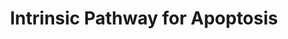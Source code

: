 ---
annotations:
- id: PW:0000009
  parent: regulatory pathway
  type: Pathway Ontology
  value: apoptotic cell death pathway
authors:
- MaintBot
- MartijnVanIersel
- ReactomeTeam
- Anwesha
description: 'The intrinsic (Bcl-2 inhibitable or mitochondrial) pathway of apoptosis
  functions in response to various types of intracellular stress including growth
  factor withdrawal, DNA damage, unfolding stresses in the endoplasmic reticulum and
  death receptor stimulation. Following the reception of stress signals, proapoptotic
  BCL-2 family proteins are activated and subsequently interact with and inactivate
  antiapoptotic BCL-2 proteins. This interaction leads to the destabilization of the
  mitochondrial membrane and release of apoptotic factors.  These factors induce the
  caspase proteolytic cascade, chromatin condensation, and DNA fragmentation, ultimately
  leading to cell death. The key players in the Intrinsic pathway are the Bcl-2 family
  of proteins that are critical death regulators residing immediately upstream of
  mitochondria. The Bcl-2 family consists of both anti- and proapoptotic members that
  possess conserved alpha-helices with sequence conservation clustered in BCL-2 Homology
  (BH) domains. Proapoptotic members are organized as follows: <p> 1. "Multidomain"
  BAX family proteins such as BAX, BAK etc. that display sequence conservation in
  their BH1-3 regions. These proteins act downstream in mitochondrial disruption.
  <p> 2. "BH3-only" proteins such as BID,BAD, NOXA, PUMA,BIM, and BMF have only the
  short BH3 motif. These act upstream in the pathway, detecting developmental death
  cues or intracellular damage. Anti-apoptotic members like Bcl-2, Bcl-XL and their
  relatives exhibit homology in all segments BH1-4. One of the critical functions
  of BCL-2/BCL-XL proteins is to maintain the integrity of the mitochondrial outer
  membrane.  View original pathway at [http://www.reactome.org/PathwayBrowser/#DIAGRAM=109606
  Reactome].'
last-edited: 2021-01-25
organisms:
- Homo sapiens
redirect_from:
- /index.php/Pathway:WP1841
- /instance/WP1841
revision: null
schema-jsonld:
- '@context': https://schema.org/
  '@id': https://wikipathways.github.io/pathways/WP1841.html
  '@type': Dataset
  creator:
    '@type': Organization
    name: WikiPathways
  description: 'The intrinsic (Bcl-2 inhibitable or mitochondrial) pathway of apoptosis
    functions in response to various types of intracellular stress including growth
    factor withdrawal, DNA damage, unfolding stresses in the endoplasmic reticulum
    and death receptor stimulation. Following the reception of stress signals, proapoptotic
    BCL-2 family proteins are activated and subsequently interact with and inactivate
    antiapoptotic BCL-2 proteins. This interaction leads to the destabilization of
    the mitochondrial membrane and release of apoptotic factors.  These factors induce
    the caspase proteolytic cascade, chromatin condensation, and DNA fragmentation,
    ultimately leading to cell death. The key players in the Intrinsic pathway are
    the Bcl-2 family of proteins that are critical death regulators residing immediately
    upstream of mitochondria. The Bcl-2 family consists of both anti- and proapoptotic
    members that possess conserved alpha-helices with sequence conservation clustered
    in BCL-2 Homology (BH) domains. Proapoptotic members are organized as follows:
    <p> 1. "Multidomain" BAX family proteins such as BAX, BAK etc. that display sequence
    conservation in their BH1-3 regions. These proteins act downstream in mitochondrial
    disruption. <p> 2. "BH3-only" proteins such as BID,BAD, NOXA, PUMA,BIM, and BMF
    have only the short BH3 motif. These act upstream in the pathway, detecting developmental
    death cues or intracellular damage. Anti-apoptotic members like Bcl-2, Bcl-XL
    and their relatives exhibit homology in all segments BH1-4. One of the critical
    functions of BCL-2/BCL-XL proteins is to maintain the integrity of the mitochondrial
    outer membrane.  View original pathway at [http://www.reactome.org/PathwayBrowser/#DIAGRAM=109606
    Reactome].'
  keywords:
  - (p-S15,S20-TP53,TP63,TP73):(PPP1R13B,TP53BP2)
  - (p-S15,S20-TP53,TP63,TP73):(PPP1R13B,TP53BP2):BBC3 Gene
  - 14-3-3
  - 14-3-3 dimer
  - ADP
  - 'ADP '
  - 'APAF1 '
  - APAF1:ADP
  - APAF1:ATP:CYCS
  - APAF1:AVEN
  - APAF1:CYCS:ATP:APIP
  - APAF1:CYCS:ATP:CASP9(1-416)dimer
  - APAF1:CYCS:CASP9:XIAP:DIABLO
  - APIP
  - 'APIP '
  - ATP
  - 'ATP '
  - AVEN
  - 'AVEN '
  - Activated BAX
  - Activated BAX,BAK
  - Active oligomeric
  - Apoptosome
  - BAD
  - 'BAD '
  - BAD:BCL-2
  - BAK
  - BAK1
  - 'BAK1 '
  - BAK1 activated
  - 'BAK1 activated '
  - BAX
  - 'BAX '
  - BAX activated
  - BBC3
  - 'BBC3 '
  - BBC3 gene
  - 'BBC3 gene '
  - BCL2
  - 'BCL2 '
  - 'BCL2 gene '
  - BCL2 gene, BCL2L1
  - BCL2L1
  - 'BCL2L1 '
  - 'BCL2L1 gene '
  - 'BCL2L11 '
  - BH-3 only proteins
  - BH3-only proteins
  - BID(1-195)
  - BID(62-195)
  - 'BID(62-195) '
  - BIM sequestered to
  - 'BMF '
  - BMF sequestered to
  - Bcl-2 interacting
  - Bcl-2/Bcl-X(L)
  - Bcl-XL interacting
  - Bcl-XL:BH3-only
  - Bcl2:BH3-only
  - 'C1QBP '
  - C1QBP homotrimer
  - CARD8
  - 'CARD8 '
  - 'CASP3(1-277) '
  - CASP3(1-277) dimer
  - 'CASP3(176-277) '
  - 'CASP3(29-175) '
  - 'CASP7(2-303) '
  - CASP7(2-303) dimer
  - 'CASP7(207-303) '
  - 'CASP7(24-198) '
  - 'CASP8(217-374) '
  - 'CASP8(385-479) '
  - CASP9(1-416)
  - 'CASP9(1-416) '
  - 'CASP9(331-416) '
  - 'CASP9(?-315) '
  - CASP9:CARD
  - CYCS
  - 'CYCS '
  - Calcineurin B
  - Caspase-3
  - Caspase-7
  - DIABLO
  - 'DIABLO '
  - DIABLO dimer
  - DIABLO dimer:XIAP
  - DIABLO:XIAP:Caspase-3
  - DIABLO:XIAP:Caspase-7
  - 'DYNLL1 '
  - 'DYNLL2 '
  - Dynein (DLC1) on
  - Dynein (DLC2) on
  - 'E2F1 '
  - E2F1:TFDP1,TFDP2
  - E2F1:TFDP1:BBC3 Gene
  - E2F1:TFDP1:PMAIP1
  - GZMB
  - Gene
  - H2O
  - MAPK8
  - MYS-BID(62-195)
  - 'MYS-BID(62-195) '
  - NMT 1
  - PIP3 activates AKT
  - PMAIP1
  - 'PMAIP1 '
  - PMAIP1 Gene
  - 'PMAIP1 Gene '
  - 'PPP1R13B '
  - 'PPP3CC '
  - 'PPP3R1 '
  - Pi
  - SEPT4
  - 'SEPT4 '
  - SEPT4 dimer
  - SEPT4 dimer:XIAP
  - 'SFN '
  - 'TFDP1 '
  - 'TFDP2 '
  - 'TP53BP2 '
  - 'TP63 '
  - 'TP73 '
  - Tetramer
  - Tetramer:PMAIP1
  - UACA
  - 'UACA '
  - UACA:apoptosome
  - XIAP
  - 'XIAP '
  - XIAP:Caspase-3
  - XIAP:Caspase-7
  - XIAP:apoptosome
  - 'YWHAB '
  - 'YWHAE '
  - 'YWHAG '
  - 'YWHAH '
  - 'YWHAQ '
  - 'YWHAZ '
  - active caspase-8
  - complex
  - dynein (DLC1)
  - dynein (DLC2)
  - gene
  - heptamer:CASP9
  - heptamer:p-T125-CASP9
  - inactive BAK
  - inactive BAX
  - microtubules
  - 'microtubules '
  - oligomers
  - p-BCL2L11
  - 'p-BCL2L11 '
  - p-BMF
  - 'p-BMF '
  - p-BMF(1-89)
  - p-S15,S20-TP53
  - 'p-S15,S20-TP53 '
  - p-S99-BAD
  - 'p-S99-BAD '
  - p-T,Y MAPK dimers
  - p-T,p-S-AKT
  - 'p-T125-CASP9(1-416) '
  - 'p-T185,Y187-MAPK1 '
  - 'p-T202,Y204-MAPK3 '
  - 'p-T305,S472-AKT3 '
  - 'p-T308,S473-AKT1 '
  - 'p-T309,S474-AKT2 '
  - 'p-Y705-STAT3 '
  - p-Y705-STAT3 dimer
  - p14ARF
  - 'p14ARF '
  - p14ARF:C1QBP
  - protein complex
  - proteins:p-S99-BAD
  - signaling
  - tBID bound to
  - tBID:BCL-2
  license: CC0
  name: Intrinsic Pathway for Apoptosis
seo: CreativeWork
title: Intrinsic Pathway for Apoptosis
wpid: WP1841
---